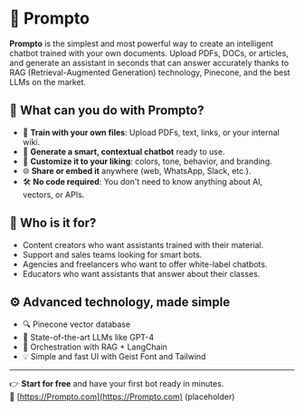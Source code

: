 # 🧠 Prompto

**Prompto** is the simplest and most powerful way to create an intelligent chatbot trained with your own documents. Upload PDFs, DOCs, or articles, and generate an assistant in seconds that can answer accurately thanks to RAG (Retrieval-Augmented Generation) technology, Pinecone, and the best LLMs on the market.

## 🚀 What can you do with Prompto?

- 📄 **Train with your own files**: Upload PDFs, text, links, or your internal wiki.
- 🤖 **Generate a smart, contextual chatbot** ready to use.
- 🎨 **Customize it to your liking**: colors, tone, behavior, and branding.
- 🌐 **Share or embed it** anywhere (web, WhatsApp, Slack, etc.).
- 🛠 **No code required**: You don't need to know anything about AI, vectors, or APIs.

## 🎯 Who is it for?

- Content creators who want assistants trained with their material.
- Support and sales teams looking for smart bots.
- Agencies and freelancers who want to offer white-label chatbots.
- Educators who want assistants that answer about their classes.

## ⚙️ Advanced technology, made simple

- 🔍 Pinecone vector database
- 🧱 State-of-the-art LLMs like GPT-4
- 🧠 Orchestration with RAG + LangChain
- 💡 Simple and fast UI with Geist Font and Tailwind

---

👉 **Start for free** and have your first bot ready in minutes.  
🔗 [https://Prompto.com](https://Prompto.com) (placeholder)
